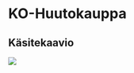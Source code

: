 # KO-Huutokauppa

## Käsitekaavio

![](https://github.com/ktojala/KO-Huutokauppa/blob/master/documentation/kasitekaavio.ppdf)

